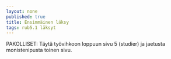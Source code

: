 ```yaml
---
layout: none
published: true
title: Ensimmäinen läksy
tags: rub5.1 läksyt
---
```

PAKOLLISET:
Täytä työvihkoon loppuun sivu 5 (studier) ja jaetusta monistenipusta toinen sivu.

